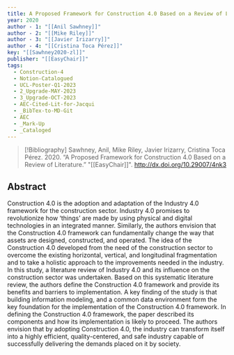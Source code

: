 ```yaml
---
title: A Proposed Framework for Construction 4.0 Based on a Review of Literature
year: 2020
author - 1: "[[Anil Sawhney]]"
author - 2: "[[Mike Riley]]"
author - 3: "[[Javier Irizarry]]"
author - 4: "[[Cristina Toca Pérez]]"
key: "[[Sawhney2020-zl]]"
publisher: "[[EasyChair]]"
tags:
  - Construction-4
  - Notion-Catalogued
  - UCL-Poster-Q1-2023
  - 2_Upgrade-MAY-2023
  - 3_Upgrade-OCT-2023
  - AEC-Cited-Lit-for-Jacqui
  - _BibTex-to-MD-Git
  - AEC
  - _Mark-Up
  - _Cataloged
---
```


> [!Bibliography]
> Sawhney, Anil, Mike Riley, Javier Irizarry, Cristina Toca Pérez. 2020. “A Proposed Framework for Construction 4.0 Based on a Review of Literature.” "[[EasyChair]]". http://dx.doi.org/10.29007/4nk3

## Abstract
Construction 4.0 is the adoption and adaptation of the Industry 4.0 framework for the construction sector. Industry 4.0 promises to revolutionize how ‘things’ are made by using physical and digital technologies in an integrated manner. Similarly, the authors envision that the Construction 4.0 framework can fundamentally change the way that assets are designed, constructed, and operated. The idea of the Construction 4.0 developed from the need of the construction sector to overcome the existing horizontal, vertical, and longitudinal fragmentation and to take a holistic approach to the improvements needed in the industry. In this study, a literature review of Industry 4.0 and its influence on the construction sector was undertaken. Based on this systematic literature review, the authors define the Construction 4.0 framework and provide its benefits and barriers to implementation. A key finding of the study is that building information modeling, and a common data environment form the key foundation for the implementation of the Construction 4.0 framework. In defining the Construction 4.0 framework, the paper described its components and how its implementation is likely to proceed. The authors envision that by adopting Construction 4.0, the industry can transform itself into a highly efficient, quality-centered, and safe industry capable of successfully delivering the demands placed on it by society.